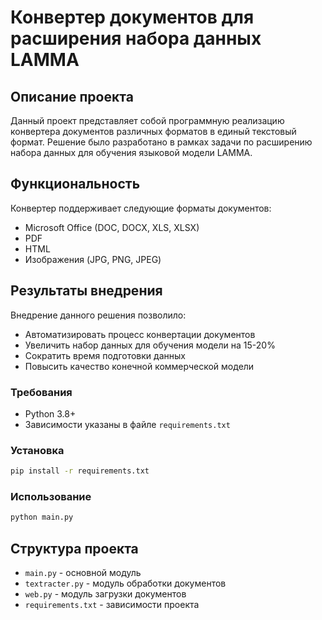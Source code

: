 # Конвертер документов для расширения набора данных LAMMA

## Описание проекта

Данный проект представляет собой программную реализацию конвертера документов различных форматов в единый текстовый формат. Решение было разработано в рамках задачи по расширению набора данных для обучения языковой модели LAMMA.

## Функциональность

Конвертер поддерживает следующие форматы документов:
- Microsoft Office (DOC, DOCX, XLS, XLSX)
- PDF
- HTML
- Изображения (JPG, PNG, JPEG)

## Результаты внедрения

Внедрение данного решения позволило:
- Автоматизировать процесс конвертации документов
- Увеличить набор данных для обучения модели на 15-20%
- Сократить время подготовки данных
- Повысить качество конечной коммерческой модели

### Требования
- Python 3.8+
- Зависимости указаны в файле `requirements.txt`

### Установка
```bash
pip install -r requirements.txt
```

### Использование
```bash
python main.py
```

## Структура проекта
- `main.py` - основной модуль
- `textracter.py` - модуль обработки документов
- `web.py` - модуль загрузки документов
- `requirements.txt` - зависимости проекта